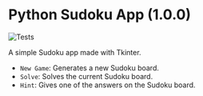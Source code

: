 # Python Sudoku App (1.0.0)
![Tests](https://github.com/JohN100x1/sudoku_solver/actions/workflows/python-workflow.yml/badge.svg)

A simple Sudoku app made with Tkinter.
- `New Game`: Generates a new Sudoku board.
- `Solve`: Solves the current Sudoku board.
- `Hint`: Gives one of the answers on the Sudoku board.